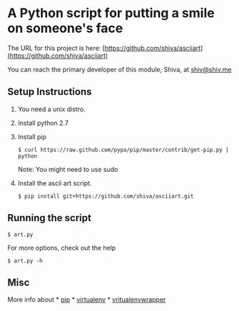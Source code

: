 A Python script for putting a smile on someone's face
=====================================================


The URL for this project is here: 
[https://github.com/shiva/asciiart](https://github.com/shiva/asciiart)

You can reach the primary developer of this module, Shiva, at [shiv@shiv.me](mailto://shiv@shiv.me)


Setup Instructions
------------------

 1. You need a unix distro.
 2. Install python 2.7
 3. Install pip

        $ curl https://raw.github.com/pypa/pip/master/contrib/get-pip.py | python

    Note: You might need to use sudo

 4. Install the ascii art script.

        $ pip install git+https://github.com/shiva/asciiart.git

Running the script
-------------------

    $ art.py

For more options, check out the help

    $ art.py -h

Misc
----

More info about 
    * [pip](http://www.pip-installer.org/en/latest/installing.html)
    * [virtualenv](http://pypi.python.org/pypi/virtualenv)
    * [vritualenvwrapper](http://www.doughellmann.com/projects/virtualenvwrapper/)

